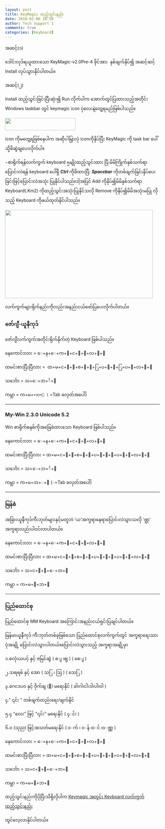 ```yaml
---
layout: post
title: KeyMagic ထည့်သွင်းနည်း
date: 2018-02-06 16:50
author: Tech Support 1
comments: true
categories: [Keyboard]
---
```

အဆင့်(၁)

ဒေါင်းလုဒ်ရယူထားသော KeyMagic-v2.0Pre-4 ဖိုင်အား  နှစ်ချက်နှိပ်၍ အဆင့်ဆင့် Install လုပ်သွားနိုင်ပါတယ်။

အဆင့်(၂)

Install ထည့်သွင်းခြင်းပြီးဆုံး၍ Run လိုက်ပါက အောက်တွင်ပြထားသည့်အတိုင်း Windows taskbar တွင် keymagic icon ပုံလေးနဲ့တွေ့ရမည်ဖြစ်ပါသည်။

<img class="size-full wp-image-1564 aligncenter" src="http://localhost/wordpress/wp-content/uploads/2017/02/Untitled1-1.png" alt="" width="229" height="40" />

icon ကိုမတွေ့ရဖြစ်နေပါက အဆိုပါမြှားပုံ iconကိုနှိပ်ပြီး KeyMagic ကို task bar ပေါ်သို့ဖိဆွဲချပေးလိုက်ပါ။

−စာရိုက်ရန်လက်ကွက် keyboard ၅မျိုးထည့်သွင်းထား ပြီ:မိမိကြိုက်နှစ်သက်ရာပြောင်းလဲရန် keyboard ပေါ်ရှိ <em><strong>Ctrl</strong></em> ကိုဖိထားပြီ: <em><strong>Spacebar</strong></em> ကိုတစ်ချက်ခြင်းနှိပ်ပေးခြင်းဖြင့်ပြောင်းလဲအသုံး ပြုနိုင်ပါသည်။ဒါ့အပြင် Add ကိုနိုပ်၍မိမိနှစ်သက်ရာ Keyboard(.Km2) ကိုထည့်သွင်းအသုံးပြုနိုင်သလို Remove ကိုနိုပ်၍မိမိအသုံးမပြု လိုသည့် Keyboard ကိုဖယ်ထုတ်နိုင်ပါသည်။

<img class="size-full wp-image-3756 aligncenter" src="http://localhost/wordpress/wp-content/uploads/2018/02/Untitled-1.png" alt="" width="481" height="288" />

လက်ကွက်များရိုက်နည်းကိုလည်းအနည်းငယ်ဖော်ပြပေးလိုက်ပါတယ်။
<h3><strong>ဇော်ဂျီ-ယူနီကုဒ်</strong></h3>
ဇော်ဂျီလက်ကွက်အတိုင်းရိုက်နိုက်တဲ့ Keyboard ဖြစ်ပါသည်။

နေကောင်းလား = ​ေ+န+​ေ+က+ာ+င+်+း+လ+ာ+း

ထမင်းစားပြီးပြီလား =  ထ+မ+င+်+း+စ+ာ+း+​ြ+ပ+ီ+း+​ြ+ပ+ီ+လ+ာ+း

သင်္ဘော = သ+​ေ+ဘ+င်္+ာ

ကမ္ဘာ = က+မ+`+ဘ+ာ (` =Tab ခလုတ်အပေါ်)

<hr />

<h3><strong>My-Win 2.3.0 Unicode 5.2</strong></h3>
Win စာရိုက်စနစ်ကိုအ​ခြေခံထားသော Keyboard ဖြစ်ပါသည်။

နေကောင်းလား = ​ေ+န+​ေ+က+ာ+င+်+း+လ+ာ+း

ထမင်းစားပြီးပြီလား = ထ+မ+င+်+း+စ+ာ+း+​ပ+ြ+ီ+း+​ပ+ြ+ီ+လ+ာ+း

သင်္ဘော = သ+ ေ+ဘ+င်္+ာ

ကမ္ဘာ = က+မ+ဘ+◌+ာ (◌=Tab ခလုတ်အပေါ်)

<hr />

<h3><strong>မြန်စံ</strong></h3>
အခြားယူနီကုဒ်ကီးဘုတ်များနှင့်မတူဘဲ ‘ယ’အက္ခရာနေရာပြောင်းလဲသွားသလို ‘ဏ္ဌ’ အက္ခရာလည်းပါဝင်လာပါတယ်။

နေကောင်းလား = ​ေ+န+​ေ+က+ာ+င+်+း+လ+ာ+း

ထမင်းစားပြီးပြီလား = ထ+မ+င+်+း+စ+ာ+း+​ပ+ြ+ီ+း+​ပ+ြ+ီ+လ+ာ+း

သင်္ဘော = သ+​င+်+္+ ေ+ဘ+ာ

ကမ္ဘာ = က+မ+္+ဘ+ာ

<hr />

<h3><strong>ပြည်ထောင်စု
</strong></h3>
ပြည်ထောင်စု MM Keyboard အကြောင်းအနည်းငယ်ရှင်းပြချင်ပါတယ်။

မြန်မာယူနီကုဒ် ကီးဘုတ်တစ်ခုဖြစ်သော ပြည်ထောင်စုလက်ကွက်တွင် အက္ခရာရေးသားပုံအချို့ ပြောင်းလဲသွားပါတယ်။ပြောင်းလဲသွားသည့် အက္ခရာအချို့မှာ

၁.စလုံးယပင့် နှင့် ဇမြင်ဆွဲ ( စ◌ျ ၊ဈ ) ( စေ◌ျ )

၂.သရရစ် နှင့် အော ( သ◌ြ ၊ ဩ ) ( သေ◌ြ )

၃.ခဂငဒပဝ နှင့် ဝိုက်ချ (ာ) မရေးနိုင် ( ခါ၊ဂါ၊ငါ၊ဒါ၊ပါ၊ဝါ )

၄." ၎င်း " တစ်ချက်တည်းရေး/ဖျက်နိုင်

၅.၄ "လေး" ဖြင့် "၎င်း" မရေးနိုင် ( ၄◌င်း )

၆.၀ (သုည) ဖြင့်အသတ်မရေးနိုင် ( ၀◌က် ၊ ၀◌န် ၊၀◌င် ၊၀◌ဏ္ဏ )

နေကောင်းလား = ​ေ+န+​ေ+က+ာ+င+်+း+လ+ာ+း

ထမင်းစားပြီးပြီလား = ထ+မ+င+်+း+စ+ာ+း+​ပ+ြ+ီ+း+​ပ+ြ+ီ+လ+ာ+း

သင်္ဘော = သ+​င+်+္+ ေ+ဘ+ာ

ကမ္ဘာ = က+မ+္+ဘ+ာ
<p class="entry-title">ထည့်သွင်းနည်းကိုပိုပြီးသိရှိလိုပါက <a href="http://www.unicodetoday.org/2018/02/06/keymagic-keyboard/">Keymagic အတွင်း Keyboard လက်ကွက်ထည့်သွင်းနည်း </a></p>
တွင်လေ့လာနိုင်ပါတယ်။
